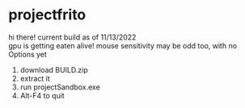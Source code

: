 # projectfrito

hi there! current build as of 11/13/2022
<br>
gpu is getting eaten alive! mouse sensitivity may be odd too, with no Options yet
1. download BUILD.zip
2. extract it
3. run projectSandbox.exe
4. Alt-F4 to quit

